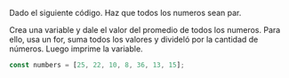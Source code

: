 Dado el siguiente código. Haz que todos los numeros sean par. 

Crea una variable y dale el valor del promedio de todos los numeros. Para ello, usa un for, suma todos los valores y divideló por la cantidad de números. Luego imprime la variable.

```js
const numbers = [25, 22, 10, 8, 36, 13, 15];
```